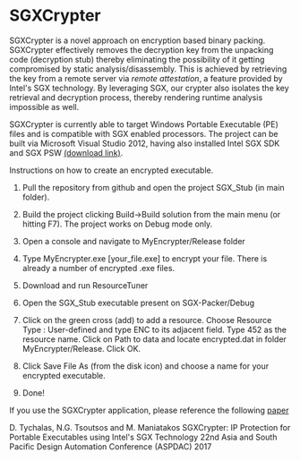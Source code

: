 # SGXCrypter

SGXCrypter is a novel approach on encryption based binary packing. SGXCrypter effectively removes the decryption key from the unpacking code (decryption stub) thereby eliminating the possibility of it getting compromised by static analysis/disassembly. This is achieved by retrieving the key from a remote server via _remote attestation_, a feature provided by Intel's SGX technology. By leveraging SGX, our crypter also isolates the key retrieval and decryption process, thereby rendering runtime analysis impossible as well.

SGXCrypter is currently able to target Windows Portable Executable (PE) files and is compatible with SGX enabled processors. The project can be built via Microsoft Visual Studio 2012, having also installed Intel SGX SDK and SGX PSW [(download link)](https://software.intel.com/en-us/sgx-sdk/download).

Instructions on how to create an encrypted executable.

1. Pull the repository from github and open the project SGX_Stub (in main folder).

2. Build the project clicking Build->Build solution from the main menu (or hitting F7). The project works on Debug mode only.

3. Open a console and navigate to MyEncrypter/Release folder

4. Type MyEncrypter.exe [your_file.exe] to encrypt your file. There is already a number of encrypted .exe files.

5. Download and run ResourceTuner

6. Open the SGX_Stub executable present on SGX-Packer/Debug

7. Click on the green cross (add) to add a resource. Choose Resource Type : User-defined and type ENC to its adjacent field. Type 452 as the resource name. Click on Path to data and locate encrypted.dat in folder MyEncrypter/Release. Click OK.

8. Click Save File As (from the disk icon) and choose a name for your encrypted executable.

9. Done!

If you use the SGXCrypter application, please reference the following [paper](http://sites.nyuad.nyu.edu/moma/pdfs/sgxcrypter.pdf)

D. Tychalas, N.G. Tsoutsos and M. Maniatakos SGXCrypter: IP Protection for Portable Executables using Intel's SGX Technology 22nd Asia and South Pacific Design Automation Conference (ASPDAC) 2017 